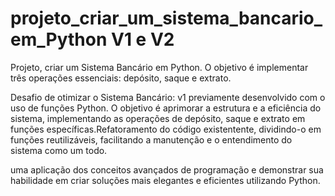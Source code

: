 # projeto_criar_um_sistema_bancario_em_Python V1 e V2
Projeto, criar um Sistema Bancário em Python. O objetivo é implementar três operações essenciais: depósito, saque e extrato.

Desafio de otimizar o Sistema Bancário: v1 previamente desenvolvido com o uso de funções Python. O objetivo é aprimorar a estrutura e a eficiência do sistema, implementando as operações de depósito, saque e extrato em funções específicas.Refatoramento do código existentente, dividindo-o em funções reutilizáveis, facilitando a manutenção e o entendimento do sistema como um todo.

uma aplicação dos conceitos avançados de programação e demonstrar sua habilidade em criar soluções mais elegantes e eficientes utilizando Python.
